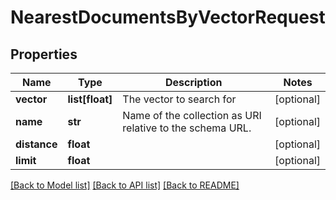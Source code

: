# NearestDocumentsByVectorRequest

## Properties
Name | Type | Description | Notes
------------ | ------------- | ------------- | -------------
**vector** | **list[float]** | The vector to search for | [optional] 
**name** | **str** | Name of the collection as URI relative to the schema URL. | [optional] 
**distance** | **float** |  | [optional] 
**limit** | **float** |  | [optional] 

[[Back to Model list]](../README.md#documentation-for-models) [[Back to API list]](../README.md#documentation-for-api-endpoints) [[Back to README]](../README.md)


